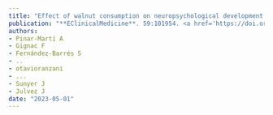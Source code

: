 ```yaml
---
title: "Effect of walnut consumption on neuropsychological development in healthy adolescents: a multi-school randomised controlled trial"
publication: "**EClinicalMedicine**. 59:101954. <a href='https://doi.org/10.1016/j.eclinm.2023.101954' target='_blank' rel='noopener noreferrer'>10.1016/j.eclinm.2023.101954</a>"
authors:
- Pinar-Martí A
- Gignac F
- Fernández-Barrés S
- ..
- otavioranzani
- ...
- Sunyer J
- Julvez J
date: "2023-05-01"
---
```

